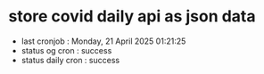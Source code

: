 # store covid daily api as json data

- last cronjob : Monday, 21 April 2025 01:21:25
- status og cron : success
- status daily cron : success
      
      